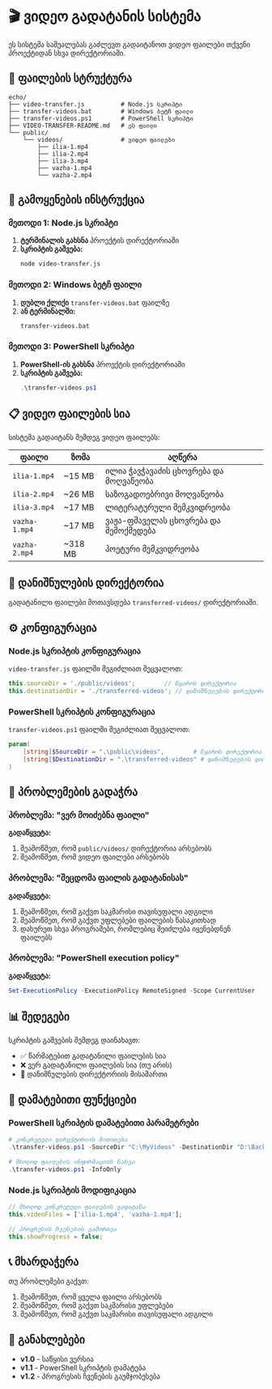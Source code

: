 # 🎬 ვიდეო გადატანის სისტემა

ეს სისტემა საშუალებას გაძლევთ გადაიტანოთ ვიდეო ფაილები თქვენი პროექტიდან სხვა დირექტორიაში.

## 📁 ფაილების სტრუქტურა

```
echo/
├── video-transfer.js          # Node.js სკრიპტი
├── transfer-videos.bat        # Windows ბეტჩ ფაილი
├── transfer-videos.ps1        # PowerShell სკრიპტი
├── VIDEO-TRANSFER-README.md   # ეს ფაილი
└── public/
    └── videos/                # ვიდეო ფაილები
        ├── ilia-1.mp4
        ├── ilia-2.mp4
        ├── ilia-3.mp4
        ├── vazha-1.mp4
        └── vazha-2.mp4
```

## 🚀 გამოყენების ინსტრუქცია

### მეთოდი 1: Node.js სკრიპტი

1. **ტერმინალის გახსნა** პროექტის დირექტორიაში
2. **სკრიპტის გაშვება:**
   ```bash
   node video-transfer.js
   ```

### მეთოდი 2: Windows ბეტჩ ფაილი

1. **დუბლი ქლიქი** `transfer-videos.bat` ფაილზე
2. **ან ტერმინალში:**
   ```cmd
   transfer-videos.bat
   ```

### მეთოდი 3: PowerShell სკრიპტი

1. **PowerShell-ის გახსნა** პროექტის დირექტორიაში
2. **სკრიპტის გაშვება:**
   ```powershell
   .\transfer-videos.ps1
   ```

## 📋 ვიდეო ფაილების სია

სისტემა გადაიტანს შემდეგ ვიდეო ფაილებს:

| ფაილი | ზომა | აღწერა |
|--------|------|---------|
| `ilia-1.mp4` | ~15 MB | ილია ჭავჭავაძის ცხოვრება და მოღვაწეობა |
| `ilia-2.mp4` | ~26 MB | საზოგადოებრივი მოღვაწეობა |
| `ilia-3.mp4` | ~17 MB | ლიტერატურული მემკვიდრეობა |
| `vazha-1.mp4` | ~17 MB | ვაჟა-ფშაველას ცხოვრება და შემოქმედება |
| `vazha-2.mp4` | ~318 MB | პოეტური მემკვიდრეობა |

## 📁 დანიშნულების დირექტორია

გადატანილი ფაილები მოთავსდება `transferred-videos/` დირექტორიაში.

## ⚙️ კონფიგურაცია

### Node.js სკრიპტის კონფიგურაცია

`video-transfer.js` ფაილში შეგიძლიათ შეცვალოთ:

```javascript
this.sourceDir = './public/videos';        // წყაროს დირექტორია
this.destinationDir = './transferred-videos'; // დანიშნულების დირექტორია
```

### PowerShell სკრიპტის კონფიგურაცია

`transfer-videos.ps1` ფაილში შეგიძლიათ შეცვალოთ:

```powershell
param(
    [string]$SourceDir = ".\public\videos",        # წყაროს დირექტორია
    [string]$DestinationDir = ".\transferred-videos" # დანიშნულების დირექტორია
)
```

## 🔧 პრობლემების გადაჭრა

### პრობლემა: "ვერ მოიძებნა ფაილი"

**გადაწყვეტა:**
1. შეამოწმეთ, რომ `public/videos/` დირექტორია არსებობს
2. შეამოწმეთ, რომ ვიდეო ფაილები არსებობს

### პრობლემა: "შეცდომა ფაილის გადატანისას"

**გადაწყვეტა:**
1. შეამოწმეთ, რომ გაქვთ საკმარისი თავისუფალი ადგილი
2. შეამოწმეთ, რომ გაქვთ უფლებები ფაილების წასაკითხად
3. დახურეთ სხვა პროგრამები, რომლებიც შეიძლება იყენებდნენ ფაილებს

### პრობლემა: "PowerShell execution policy"

**გადაწყვეტა:**
```powershell
Set-ExecutionPolicy -ExecutionPolicy RemoteSigned -Scope CurrentUser
```

## 📊 შედეგები

სკრიპტის გაშვების შემდეგ დაინახავთ:

- ✅ წარმატებით გადატანილი ფაილების სია
- ❌ ვერ გადატანილი ფაილების სია (თუ არის)
- 📁 დანიშნულების დირექტორიის მისამართი

## 🎯 დამატებითი ფუნქციები

### PowerShell სკრიპტის დამატებითი პარამეტრები

```powershell
# კონკრეტული დირექტორიის მითითება
.\transfer-videos.ps1 -SourceDir "C:\MyVideos" -DestinationDir "D:\Backup"

# მხოლოდ ფაილების ინფორმაციის ნახვა
.\transfer-videos.ps1 -InfoOnly
```

### Node.js სკრიპტის მოდიფიკაცია

```javascript
// მხოლოდ კონკრეტული ფაილების გადატანა
this.videoFiles = ['ilia-1.mp4', 'vazha-1.mp4'];

// პროგრესის ჩვენების გამორთვა
this.showProgress = false;
```

## 📞 მხარდაჭერა

თუ პრობლემები გაქვთ:

1. შეამოწმეთ, რომ ყველა ფაილი არსებობს
2. შეამოწმეთ, რომ გაქვთ საკმარისი უფლებები
3. შეამოწმეთ, რომ გაქვთ საკმარისი თავისუფალი ადგილი

## 🔄 განახლებები

- **v1.0** - საწყისი ვერსია
- **v1.1** - PowerShell სკრიპტის დამატება
- **v1.2** - პროგრესის ჩვენების გაუმჯობესება 